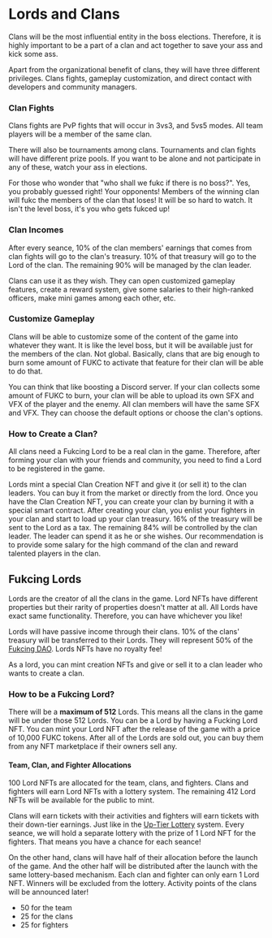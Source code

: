 # Lords and Clans

Clans will be the most influential entity in the boss elections. Therefore, it is highly important to be a part of a clan and act together to save your ass and kick some ass.

Apart from the organizational benefit of clans, they will have three different privileges. Clans fights, gameplay customization, and direct contact with developers and community managers.

### Clan Fights

Clans fights are PvP fights that will occur in 3vs3, and 5vs5 modes. All team players will be a member of the same clan.&#x20;

There will also be tournaments among clans. Tournaments and clan fights will have different prize pools. If you want to be alone and not participate in any of these, watch your ass in elections.&#x20;

For those who wonder that "who shall we fukc if there is no boss?". Yes, you probably guessed right! Your opponents! Members of the winning clan will fukc the members of the clan that loses! It will be so hard to watch. It isn't the level boss, it's you who gets fukced up!

### Clan Incomes

After every seance, 10% of the clan members' earnings that comes from clan fights will go to the clan's treasury. 10% of that treasury will go to the Lord of the clan. The remaining 90% will be managed by the clan leader.

Clans can use it as they wish. They can open customized gameplay features, create a reward system, give some salaries to their high-ranked officers, make mini games among each other, etc.

### Customize Gameplay

Clans will be able to customize some of the content of the game into whatever they want. It is like the level boss, but it will be available just for the members of the clan. Not global. Basically, clans that are big enough to burn some amount of FUKC to activate that feature for their clan will be able to do that.&#x20;

You can think that like boosting a Discord server. If your clan collects some amount of FUKC to burn, your clan will be able to upload its own SFX and VFX of the player and the enemy. All clan members will have the same SFX and VFX. They can choose the default options or choose the clan's options.

### How to Create a Clan?

All clans need a Fukcing Lord to be a real clan in the game. Therefore, after forming your clan with your friends and community, you need to find a Lord to be registered in the game.

Lords mint a special Clan Creation NFT and give it (or sell it) to the clan leaders. You can buy it from the market or directly from the lord. Once you have the Clan Creation NFT, you can create your clan by burning it with a special smart contract. After creating your clan, you enlist your fighters in your clan and start to load up your clan treasury. 16% of the treasury will be sent to the Lord as a tax. The remaining 84% will be controlled by the clan leader. The leader can spend it as he or she wishes. Our recommendation is to provide some salary for the high command of the clan and reward talented players in the clan.

## Fukcing Lords

Lords are the creator of all the clans in the game. Lord NFTs have different properties but their rarity of properties doesn't matter at all. All Lords have exact same functionality. Therefore, you can have whichever you like!

Lords will have passive income through their clans. 10% of the clans' treasury will be transferred to their Lords. They will represent 50% of the [Fukcing DAO](fukcing-dao.md). Lords NFTs have no royalty fee!

As a lord, you can mint creation NFTs and give or sell it to a clan leader who wants to create a clan.&#x20;

### How to be a Fukcing Lord?

There will be a **maximum of 512** Lords. This means all the clans in the game will be under those 512 Lords. You can be a Lord by having a Fucking Lord NFT. You can mint your Lord NFT after the release of the game with a price of 10,000 FUKC tokens. After all of the Lords are sold out, you can buy them from any NFT marketplace if their owners sell any.

#### Team, Clan, and Fighter Allocations

100 Lord NFTs are allocated for the team, clans, and fighters. Clans and fighters will earn Lord NFTs with a lottery system. The remaining 412 Lord NFTs will be available for the public to mint.

Clans will earn tickets with their activities and fighters will earn tickets with their down-tier earnings. Just like in the [Up-Tier Lottery](tokenomics/up-tier-lottery.md) system. Every seance, we will hold a separate lottery with the prize of 1 Lord NFT for the fighters. That means you have a chance for each seance!&#x20;

On the other hand, clans will have half of their allocation before the launch of the game. And the other half will be distributed after the launch with the same lottery-based mechanism. Each clan and fighter can only earn 1 Lord NFT. Winners will be excluded from the lottery. Activity points of the clans will be announced later!

* 50 for the team
* 25 for the clans
* 25 for fighters
